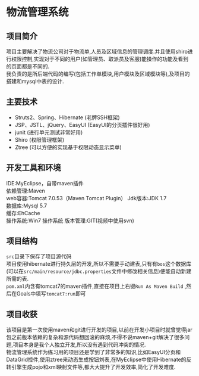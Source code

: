 # 物流管理系统

## 项目简介
项目主要解决了物流公司对于物流单,人员及区域信息的管理调度.并且使用shiro进行权限控制,实现对于不同的用户(如管理员、取派员及客服)能操作的功能及看到的页面都是不同的.  
我负责的是所后端代码的编写(包括工作单模块,用户模块及区域模块等),及项目的搭建和mysql中表的设计.


## 主要技术
- Struts2、Spring、Hibernate (老牌SSH框架)
- JSP、JSTL、jQuery、EasyUI (EasyUI的分页插件很好用)
- junit (进行单元测试非常好用)
- Shiro (权限管理框架)
- Ztree (可以方便的实现基于权限动态显示菜单)

## 开发工具和环境
IDE:MyEclipse，自带maven插件  
依赖管理:Maven  
web容器:Tomcat 7.0.53（Maven Tomcat Plugin）
Jdk版本:JDK 1.7  
数据库:Mysql 5.7   
缓存:EhCache  
操作系统:Win7 操作系统
版本管理:GIT(视频中使用svn)

## 项目结构
`src`目录下保存了项目源代码  
项目使用hibernate进行持久层的开发,所以不需要手动建表,只有有`bos`这个数据库(可以在`src/main/resource/jdbc.properties`文件中修改相关信息)便能自动新建所需的表.  
`pom.xml`内含有tomcat7的maven插件,直接在项目上右键`Run As Maven Build` ,然后在Goals中填写`tomcat7:run`即可  

## 项目收获  
该项目是第一次使用maven和git进行开发的项目,以前在开发小项目时就曾觉得jar包之前版本依赖的复杂和源代码想回滚的麻烦,不得不说maven+git解决了很多问题,项目本身是我个人独立开发,所以没有遇到代码冲突的情况.  
物流管理系统作为练习用的项目还是学到了非常多的知识,比如EasyUI分页和DataGrid控件,使用ztree来动态生成按钮刘表,在MyEclipse中使用Hibernate的反转引擎生成pojo和xml映射文件等,都大大提升了开发效率,简化了开发难度.
